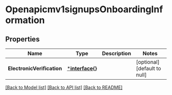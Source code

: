 # Openapicmv1signupsOnboardingInformation

## Properties
Name | Type | Description | Notes
------------ | ------------- | ------------- | -------------
**ElectronicVerification** | [***interface{}**](interface{}.md) |  | [optional] [default to null]

[[Back to Model list]](../README.md#documentation-for-models) [[Back to API list]](../README.md#documentation-for-api-endpoints) [[Back to README]](../README.md)

